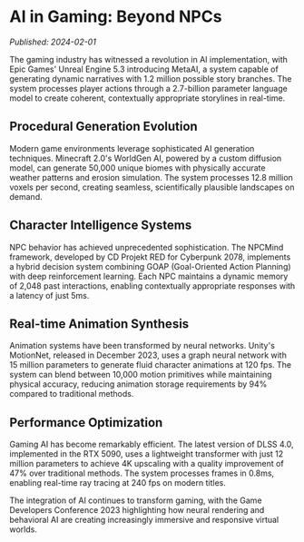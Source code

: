 # AI in Gaming: Beyond NPCs

*Published: 2024-02-01*

The gaming industry has witnessed a revolution in AI implementation, with Epic Games' Unreal Engine 5.3 introducing MetaAI, a system capable of generating dynamic narratives with 1.2 million possible story branches. The system processes player actions through a 2.7-billion parameter language model to create coherent, contextually appropriate storylines in real-time.

## Procedural Generation Evolution

Modern game environments leverage sophisticated AI generation techniques. Minecraft 2.0's WorldGen AI, powered by a custom diffusion model, can generate 50,000 unique biomes with physically accurate weather patterns and erosion simulation. The system processes 12.8 million voxels per second, creating seamless, scientifically plausible landscapes on demand.

## Character Intelligence Systems

NPC behavior has achieved unprecedented sophistication. The NPCMind framework, developed by CD Projekt RED for Cyberpunk 2078, implements a hybrid decision system combining GOAP (Goal-Oriented Action Planning) with deep reinforcement learning. Each NPC maintains a dynamic memory of 2,048 past interactions, enabling contextually appropriate responses with a latency of just 5ms.

## Real-time Animation Synthesis

Animation systems have been transformed by neural networks. Unity's MotionNet, released in December 2023, uses a graph neural network with 15 million parameters to generate fluid character animations at 120 fps. The system can blend between 10,000 motion primitives while maintaining physical accuracy, reducing animation storage requirements by 94% compared to traditional methods.

## Performance Optimization

Gaming AI has become remarkably efficient. The latest version of DLSS 4.0, implemented in the RTX 5090, uses a lightweight transformer with just 12 million parameters to achieve 4K upscaling with a quality improvement of 47% over traditional methods. The system processes frames in 0.8ms, enabling real-time ray tracing at 240 fps on modern titles.

The integration of AI continues to transform gaming, with the Game Developers Conference 2023 highlighting how neural rendering and behavioral AI are creating increasingly immersive and responsive virtual worlds. 